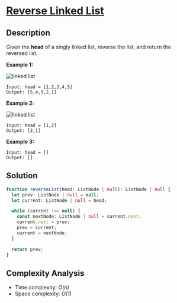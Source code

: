 # [Reverse Linked List](https://leetcode.com/problems/reverse-linked-list/)

## Description

Given the **head** of a singly linked list, reverse the list, and return the reversed list.

**Example 1:**

![linked list](https://assets.leetcode.com/uploads/2021/02/19/rev1ex1.jpg)

```
Input: head = [1,2,3,4,5]
Output: [5,4,3,2,1]
```

**Example 2:**

![linked list](https://assets.leetcode.com/uploads/2021/02/19/rev1ex2.jpg)

```
Input: head = [1,2]
Output: [2,1]
```

**Example 3:**

```
Input: head = []
Output: []
```

## Solution

```typescript
function reverseList(head: ListNode | null): ListNode | null {
  let prev: ListNode | null = null;
  let current: ListNode | null = head;

  while (current !== null) {
    const nextNode: ListNode | null = current.next;
    current.next = prev;
    prev = current;
    current = nextNode;
  }

  return prev;
}
```

## Complexity Analysis

- Time complexity: _O(n)_
- Space complexity: _O(1)_
